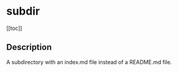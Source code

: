 # subdir

[[toc]]

## Description

A subdirectory with an index.md file instead of a README.md file.


